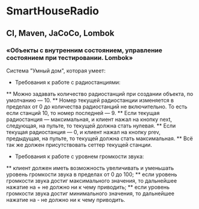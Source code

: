 # SmartHouseRadio
## CI, Maven, JaCoCo, Lombok
### «Объекты с внутренним состоянием, управление состоянием при тестировании. Lombok»
Система "Умный дом", которая умеет:

* Требования к работе с радиостанциями:

** Можно задавать количество радиостанций при создании объекта, по умолчанию — 10.
** Номер текущей радиостанции изменяется в пределах от 0 до количества радиостанций не включительно. То есть если станций 10, то номер последней — 9.
** Если текущая радиостанция — максимальная, и клиент нажал на кнопку next, следующая, на пульте, то текущей должна стать нулевая.
** Если текущая радиостанция — 0, и клиент нажал на кнопку prev, предыдущая, на пульте, то текущей должна стать максимальная.
** Всё так же должен присутствовать сеттер текущей станции.

* Требования к работе с уровнем громкости звука:

** клиент должен иметь возможность увеличивать и уменьшать уровень громкости звука в пределах от 0 до 100;
** если уровень громкости звука достиг максимального значения, то дальнейшее нажатие на + не должно ни к чему приводить;
** если уровень громкости звука достиг минимального значения, то дальнейшее нажатие на - не должно ни к чему приводить.
